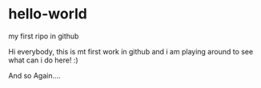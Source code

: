 hello-world
===========

my first ripo in github

Hi everybody,
this is mt first work in github and i am playing around to see what can i do here! :)

And so Again....
